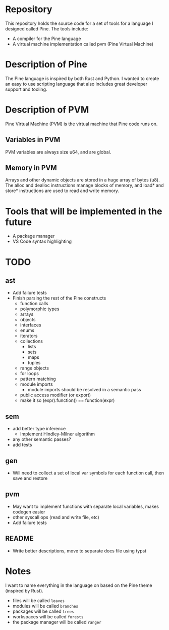 # Repository
This repository holds the source code for a set of tools for a language I designed called Pine.
The tools include:
- A compiler for the Pine language
- A virtual machine implementation called pvm (Pine Virtual Machine)

# Description of Pine

The Pine language is inspired by both Rust and Python. I wanted to create an easy to use scripting language that
also includes great developer support and tooling.

# Description of PVM

Pine Virtual Machine (PVM) is the virtual machine that Pine code runs on.

## Variables in PVM

PVM variables are always size u64, and are global.

## Memory in PVM

Arrays and other dynamic objects are stored in a huge array of bytes (u8).
The alloc and dealloc instructions manage blocks of memory, and load* and store* instructions
are used to read and write memory.


# Tools that will be implemented in the future
- A package manager
- VS Code syntax highlighting

# TODO
## ast
- Add failure tests
- Finish parsing the rest of the Pine constructs
  - function calls
  - polymorphic types
  - arrays
  - objects
  - interfaces
  - enums
  - iterators
  - collections
    - lists
    - sets
    - maps
    - tuples
  - range objects
  - for loops
  - pattern matching
  - module imports
    - module imports should be resolved in a semantic pass
  - public access modifier (or export)
  - make it so (expr).function() == function(expr)

## sem
- add better type inference
  - Implement Hindley-Milner algorithm
- any other semantic passes?
- add tests

## gen
- Will need to collect a set of local var symbols for each function call, then save and restore

## pvm
- May want to implement functions with separate local variables, makes codegen easier
- other syscall ops (read and write file, etc)
- Add failure tests

## README
- Write better descriptions, move to separate docs file using typst

# Notes

I want to name everything in the language on based on the Pine theme (inspired by Rust).
- files will be called `leaves`
- modules will be called `branches`
- packages will be called `trees`
- workspaces will be called `forests`
- the package manager will be called `ranger`